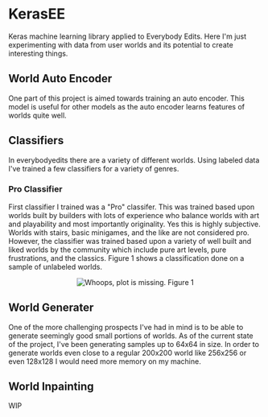 # KerasEE
Keras machine learning library applied to Everybody Edits. Here I'm just experimenting with data from user worlds and
its potential to create interesting things.

## World Auto Encoder
One part of this project is aimed towards training an auto encoder. This model is useful for other models as the auto
encoder learns features of worlds quite well.

## Classifiers
In everybodyedits there are a variety of different worlds. Using labeled data I've trained a few classifiers for a
variety of genres. 

### Pro Classifier
First classifier I trained was a "Pro" classifer. This was trained based upon worlds built by builders with lots of
experience who balance worlds with art and playability and most importantly originality. Yes this is highly subjective.
Worlds with stairs, basic minigames, and the like are not considered pro. However, the classifier was trained based upon
a variety of well built and liked worlds by the community which include pure art levels, pure frustrations, and the
classics. Figure 1 shows a classification done on a sample of unlabeled worlds.
<p align="center">
  <img src="https://github.com/ajosg/KerasEE/blob/master/plots/pro_plot.png?raw=true" alt="Whoops, plot is missing."/>
  Figure 1
</p>

## World Generater
One of the more challenging prospects I've had in mind is to be able to generate seemingly good small portions of worlds.
As of the current state of the project, I've been generating samples up to 64x64 in size. In order to generate worlds
even close to a regular 200x200 world like 256x256 or even 128x128 I would need more memory on my machine. 

## World Inpainting
WIP
